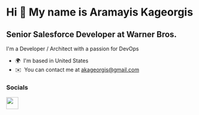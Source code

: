 Hi 👋 My name is Aramayis Kageorgis
===================================

Senior Salesforce Developer at Warner Bros.
-------------------------------------------

I'm a Developer / Architect with a passion for DevOps

* 🌍  I'm based in United States
* ✉️  You can contact me at [akageorgis@gmail.com](mailto:akageorgis@gmail.com)


### Socials

<p align="left"> <a href="https://www.linkedin.com/in/aramayiskageorgis" target="_blank" rel="noreferrer"><img src="https://raw.githubusercontent.com/danielcranney/readme-generator/main/public/icons/socials/linkedin.svg" width="32" height="32" /></a></p>
